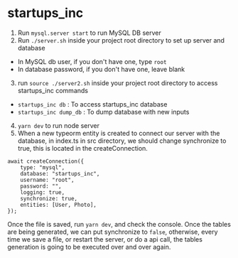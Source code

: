 # startups_inc
1. Run `mysql.server start` to run MySQL DB server
2. Run `./server.sh` inside your project root directory to set up server and database
* In MySQL db user, if you don't have one, type `root`
* In database password, if you don't have one, leave blank
3. run `source ./server2.sh` inside your project root directory to access startups_inc commands
* `startups_inc db` : To access startups_inc database
* `startups_inc dump_db` : To dump database with new inputs
4. `yarn dev` to run node server
5. When a new typeorm entity is created to connect our server with the database, in index.ts in src directory, we should change synchronize to true, this is located in the createConnection.
```
await createConnection({
    type: "mysql",
    database: "startups_inc",
    username: "root",
    password: "",
    logging: true,
    synchronize: true,
    entities: [User, Photo],
});
```
Once the file is saved, run `yarn dev`, and check the console. Once the tables are being generated, we can put synchronize to `false`, otherwise, every time we save a file, or restart the server, or do a api call, the tables generation is going to be executed over and over again.

